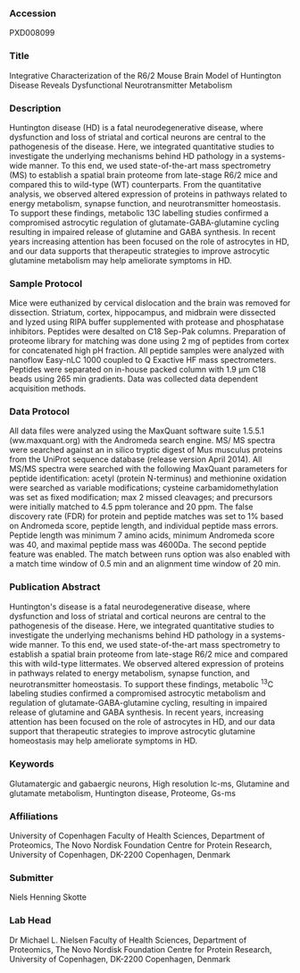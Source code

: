 ### Accession
PXD008099

### Title
Integrative Characterization of the R6/2 Mouse Brain Model of Huntington Disease Reveals Dysfunctional Neurotransmitter Metabolism

### Description
Huntington disease (HD) is a fatal neurodegenerative disease, where dysfunction and loss of striatal and cortical neurons are central to the pathogenesis of the disease. Here, we integrated quantitative studies to investigate the underlying mechanisms behind HD pathology in a systems-wide manner. To this end, we used state-of-the-art mass spectrometry (MS) to establish a spatial brain proteome from late-stage R6/2 mice and compared this to wild-type (WT) counterparts. From the quantitative analysis, we observed altered expression of proteins in pathways related to energy metabolism, synapse function, and neurotransmitter homeostasis. To support these findings, metabolic 13C labelling studies confirmed a compromised astrocytic regulation of glutamate-GABA-glutamine cycling resulting in impaired release of glutamine and GABA synthesis. In recent years increasing attention has been focused on the role of astrocytes in HD, and our data supports that therapeutic strategies to improve astrocytic glutamine metabolism may help ameliorate symptoms in HD.

### Sample Protocol
Mice were euthanized by cervical dislocation and the brain was removed for dissection. Striatum, cortex, hippocampus, and midbrain were dissected and lyzed using RIPA buffer supplemented with protease and phosphatase inhibitors. Peptides were desalted on C18 Sep-Pak columns. Preparation of proteome library for matching was done using 2 mg of peptides from cortex for concatenated high pH fraction. All peptide samples were analyzed with nanoflow Easy-nLC 1000 coupled to Q Exactive HF mass spectrometers. Peptides were separated on in-house packed column with 1.9 μm C18 beads using 265 min gradients. Data was collected data dependent acquisition methods.

### Data Protocol
All data files were analyzed using the MaxQuant software suite 1.5.5.1 (ww.maxquant.org) with the Andromeda search engine. MS/ MS spectra were searched against an in silico tryptic digest of Mus musculus proteins from the UniProt sequence database (release version April 2014). All MS/MS spectra were searched with the following MaxQuant parameters for peptide identification: acetyl (protein N-terminus) and methionine oxidation were searched as variable modifications; cysteine carbamidomethylation was set as fixed modification; max 2 missed cleavages; and precursors were initially matched to 4.5 ppm tolerance and 20 ppm. The false discovery rate (FDR) for protein and peptide matches was set to 1% based on Andromeda score, peptide length, and individual peptide mass errors. Peptide length was minimum 7 amino acids, minimum Andromeda score was 40, and maximal peptide mass was 4600Da. The second peptide feature was enabled. The match between runs option was also enabled with a match time window of 0.5 min and an alignment time window of 20 min.

### Publication Abstract
Huntington's disease is a fatal neurodegenerative disease, where dysfunction and loss of striatal and cortical neurons are central to the pathogenesis of the disease. Here, we integrated quantitative studies to investigate the underlying mechanisms behind HD pathology in a systems-wide manner. To this end, we used state-of-the-art mass spectrometry to establish a spatial brain proteome from late-stage R6/2 mice and compared this with wild-type littermates. We observed altered expression of proteins in pathways related to energy metabolism, synapse function, and neurotransmitter homeostasis. To support these findings, metabolic <sup>13</sup>C labeling studies confirmed a compromised astrocytic metabolism and regulation of glutamate-GABA-glutamine cycling, resulting in impaired release of glutamine and GABA synthesis. In recent years, increasing attention has been focused on the role of astrocytes in HD, and our data support that therapeutic strategies to improve astrocytic glutamine homeostasis may help ameliorate symptoms in HD.

### Keywords
Glutamatergic and gabaergic neurons, High resolution lc-ms, Glutamine and glutamate metabolism, Huntington disease, Proteome, Gs-ms

### Affiliations
University of Copenhagen
Faculty of Health Sciences, Department of Proteomics, The Novo Nordisk Foundation Centre for Protein Research, University of Copenhagen, DK-2200 Copenhagen, Denmark

### Submitter
Niels Henning Skotte

### Lab Head
Dr Michael L. Nielsen
Faculty of Health Sciences, Department of Proteomics, The Novo Nordisk Foundation Centre for Protein Research, University of Copenhagen, DK-2200 Copenhagen, Denmark


